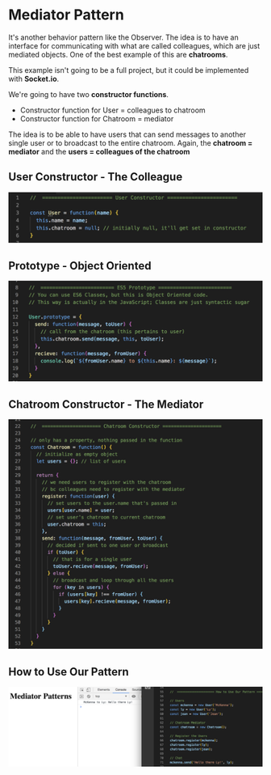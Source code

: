 # Mediator Pattern

It's another behavior pattern like the Observer. The idea is to have an interface for communicating with what are called colleagues, which are just mediated objects. One of the best example of this are **chatrooms**.

This example isn't going to be a full project, but it could be implemented with **Socket.io**.

We're going to have two **constructor functions**.

* Constructor function for User = colleagues to chatroom
* Constructor function for Chatroom = mediator

The idea is to be able to have users that can send messages to another single user or to broadcast to the entire chatroom. Again, the **chatroom = mediator** and the **users = colleagues of the chatroom**


## User Constructor - The Colleague

<kbd>![alt text](img/mediator00.png "screenshot")</kbd>

## Prototype - Object Oriented

<kbd>![alt text](img/mediator01.png "screenshot")</kbd>

## Chatroom Constructor - The Mediator

<kbd>![alt text](img/mediator02.png "screenshot")</kbd>

## How to Use Our Pattern

<kbd>![alt text](img/mediator03.png "screenshot")</kbd>
